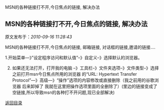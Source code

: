MSN的各种链接打不开,今日焦点的链接, 解决办法
## MSN的各种链接打不开,今日焦点的链接, 解决办法

 原文发布于：*2010-09-16 11:28:43*

MSN的各种链接打不开,今日焦点的链接, 邮箱链接, 对话框的链接,邀请的链接….

1.开始菜单—》”设定程序访问和默认值”&ndash;》自定义&ndash;》选择默认的浏览器。

2. 如果还无法打开，打开我的电脑 &ndash;》工具栏&ndash;》文件夹选项&ndash;》文件类型&ndash;》选择之前打开msn今日焦点所用的浏览器
的“URL&#58; Hypertext Transfer
Protocol”—》高级—》“操作”选项的内容修改或直接删除（我之前用的谷歌浏览器 后来卸掉了
我就在这里把操作选项里面的全删除了）(里边的链接变成了空链接,所以导致msn的各种打不开问题,现已全部解决)

[返回目录](index.html)
